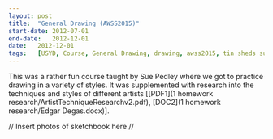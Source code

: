 ```yaml
---
layout:	post
title:	"General Drawing (AWSS2015)"
start-date:	2012-07-01
end-date:	2012-12-01
date:	2012-12-01
tags:	[USYD, Course, General Drawing, drawing, awss2015, tin sheds subject, University of Sydney]
---
```


This was a rather fun course taught by Sue Pedley where we got to practice drawing in a variety of styles. It was supplemented with research into the techniques and styles of different artists [[PDF1](1 homework research/ArtistTechniqueResearchv2.pdf), [DOC2](1 homework research/Edgar Degas.docx)].

// Insert photos of sketchbook here //
